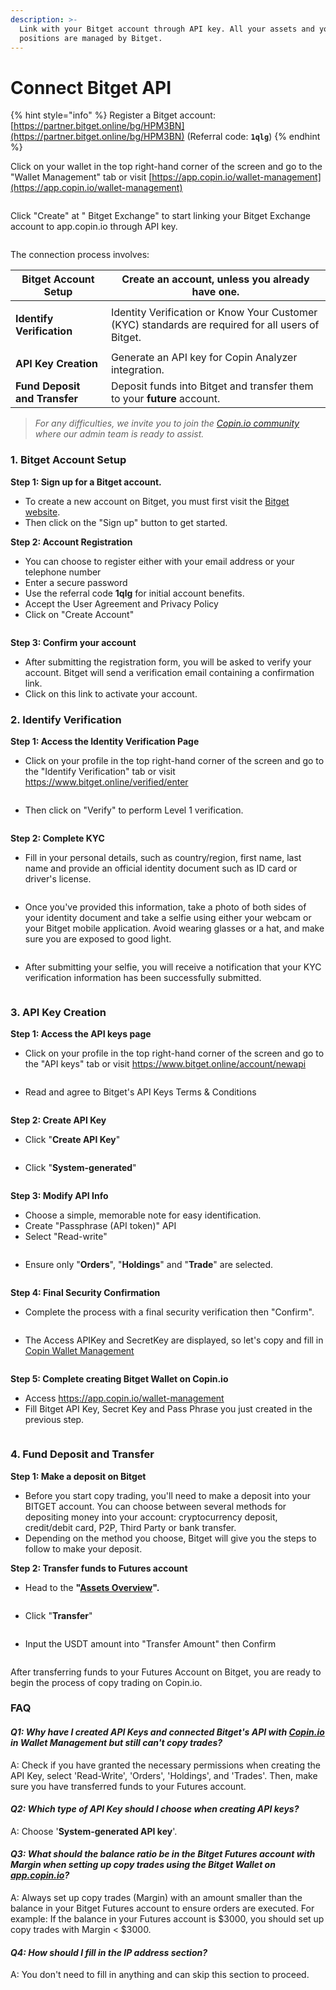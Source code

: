 ```yaml
---
description: >-
  Link with your Bitget account through API key. All your assets and your
  positions are managed by Bitget.
---
```


# Connect Bitget API

{% hint style="info" %}
Register a Bitget account: [https://partner.bitget.online/bg/HPM3BN](https://partner.bitget.online/bg/HPM3BN) (Referral code: **`1qlg`**)
{% endhint %}

Click on your wallet in the top right-hand corner of the screen and go to the "Wallet Management" tab or visit [https://app.copin.io/wallet-management](https://app.copin.io/wallet-management)

<figure><img src="../../.gitbook/assets/image (81).png" alt=""><figcaption></figcaption></figure>

Click "Create" at " Bitget Exchange" to start linking your Bitget Exchange account to app.copin.io through API key.

<figure><img src="../../.gitbook/assets/img_v3_02a0_5a1aa86c-c5cc-4996-b3c4-7e29ef32215h.png" alt=""><figcaption></figcaption></figure>

The connection process involves:

| **Bitget Account Setup**                          | Create an account, unless you already have one.                                                   |
| ------------------------------------------------- | ------------------------------------------------------------------------------------------------- |
| <p><strong>Identify Verification</strong><br></p> | Identity Verification or Know Your Customer (KYC) standards are required for all users of Bitget. |
| **API Key Creation**                              | Generate an API key for Copin Analyzer integration.                                               |
| **Fund Deposit and Transfer**                     | Deposit funds into Bitget and transfer them to your **future** account.                           |

> _For any difficulties, we invite you to join the_ [_Copin.io community_](https://t.me/copin\_io) _where our admin team is ready to assist._

### **1. Bitget Account Setup**

**Step 1: Sign up for a Bitget account.**

* To create a new account on Bitget, you must first visit the [Bitget website](https://partner.bitget.online/bg/HPM3BN).
* Then click on the "Sign up" button to get started.

**Step 2: Account Registration**

* You can choose to register either with your email address or your telephone number
* Enter a secure password
* Use the referral code **1qlg** for initial account benefits.
* Accept the User Agreement and Privacy Policy
* Click on "Create Account"

<figure><img src="../../.gitbook/assets/image (82).png" alt=""><figcaption></figcaption></figure>

**Step 3: Confirm your account**

* After submitting the registration form, you will be asked to verify your account. Bitget will send a verification email containing a confirmation link.
* Click on this link to activate your account.

### **2. Identify Verification**

**Step 1: Access the Identity Verification Page**

* Click on your profile in the top right-hand corner of the screen and go to the "Identify Verification" tab or visit https://www.bitget.online/verified/enter

<figure><img src="../../.gitbook/assets/image (83).png" alt=""><figcaption></figcaption></figure>

* Then click on "Verify" to perform Level 1 verification.

<figure><img src="../../.gitbook/assets/image (84).png" alt=""><figcaption></figcaption></figure>

**Step 2: Complete KYC**

* Fill in your personal details, such as country/region, first name, last name and provide an official identity document such as ID card or driver's license.

<figure><img src="../../.gitbook/assets/image (85).png" alt=""><figcaption></figcaption></figure>

* Once you've provided this information, take a photo of both sides of your identity document and take a selfie using either your webcam or your Bitget mobile application. Avoid wearing glasses or a hat, and make sure you are exposed to good light.

<figure><img src="../../.gitbook/assets/image (86).png" alt=""><figcaption></figcaption></figure>

* After submitting your selfie, you will receive a notification that your KYC verification information has been successfully submitted.

<figure><img src="../../.gitbook/assets/image (1) (1) (1) (1).png" alt=""><figcaption></figcaption></figure>

### **3. API Key Creation**

**Step 1: Access the API keys page**

* Click on your profile in the top right-hand corner of the screen and go to the "API keys" tab or visit https://www.bitget.online/account/newapi

<figure><img src="../../.gitbook/assets/image (2) (1) (1) (1).png" alt=""><figcaption></figcaption></figure>

* Read and agree to Bitget's API Keys Terms & Conditions

<figure><img src="../../.gitbook/assets/image (3) (1) (1).png" alt=""><figcaption></figcaption></figure>

**Step 2: Create API Key**

* Click "**Create API Key**"

<figure><img src="../../.gitbook/assets/image (4) (1) (1).png" alt=""><figcaption></figcaption></figure>

* Click "**System-generated**"

<figure><img src="../../.gitbook/assets/image (5) (1) (1).png" alt=""><figcaption></figcaption></figure>

**Step 3: Modify API Info**

* Choose a simple, memorable note for easy identification.
* Create "Passphrase (API token)" API
* Select "Read-write"

<figure><img src="../../.gitbook/assets/image (6) (1) (1).png" alt=""><figcaption></figcaption></figure>

* Ensure only "**Orders**", "**Holdings**" and "**Trade**" are selected.

<figure><img src="../../.gitbook/assets/image (7) (1) (1).png" alt=""><figcaption></figcaption></figure>

**Step 4: Final Security Confirmation**

* Complete the process with a final security verification then "Confirm".

<figure><img src="../../.gitbook/assets/image (8) (1) (1).png" alt=""><figcaption></figcaption></figure>

* The Access APIKey and SecretKey are displayed, so let's copy and fill in[ Copin Wallet Management](https://app.copin.io/wallet-management)

<figure><img src="../../.gitbook/assets/image (9) (1) (1).png" alt=""><figcaption></figcaption></figure>

**Step 5: Complete creating Bitget Wallet on Copin.io**

* Access https://app.copin.io/wallet-management
* Fill Bitget API Key, Secret Key and Pass Phrase you just created in the previous step.

<figure><img src="../../.gitbook/assets/image (10) (1) (1).png" alt=""><figcaption></figcaption></figure>

### **4. Fund Deposit and Transfer**

**Step 1: Make a deposit on Bitget**

* Before you start copy trading, you'll need to make a deposit into your BITGET account. You can choose between several methods for depositing money into your account: cryptocurrency deposit, credit/debit card, P2P, Third Party or bank transfer.
* Depending on the method you choose, Bitget will give you the steps to follow to make your deposit.

**Step 2: Transfer funds to Futures account**

* Head to the **"**[**Assets Overview**](https://www.bitget.online/asset)**".**

<figure><img src="../../.gitbook/assets/image (11) (1) (1).png" alt=""><figcaption></figcaption></figure>

* Click "**Transfer**"

<figure><img src="../../.gitbook/assets/image (12) (1) (1).png" alt=""><figcaption></figcaption></figure>

* Input the USDT amount into "Transfer Amount" then Confirm

<figure><img src="../../.gitbook/assets/image (13) (1) (1).png" alt=""><figcaption></figcaption></figure>

After transferring funds to your Futures Account on Bitget, you are ready to begin the process of copy trading on Copin.io.

### FAQ

#### _Q1: Why have I created API Keys and connected Bitget's API with_ [_Copin.io_](http://copin.io/) _in Wallet Management but still can't copy trades?_ &#x20;

A: Check if you have granted the necessary permissions when creating the API Key, select 'Read-Write', 'Orders', 'Holdings', and 'Trades'. Then, make sure you have transferred funds to your Futures account. &#x20;

#### _Q2: Which type of API Key should I choose when creating API keys?_ &#x20;

A: Choose '**System-generated API key**'. &#x20;

#### _Q3: What should the balance ratio be in the Bitget Futures account with Margin when setting up copy trades using the Bitget Wallet on_ [_app.copin.io_](http://app.copin.io/)_?_ &#x20;

A: Always set up copy trades (Margin) with an amount smaller than the balance in your Bitget Futures account to ensure orders are executed. For example: If the balance in your Futures account is $3000, you should set up copy trades with Margin < $3000. &#x20;

#### _Q4: How should I fill in the IP address section?_ &#x20;

A: You don't need to fill in anything and can skip this section to proceed.
